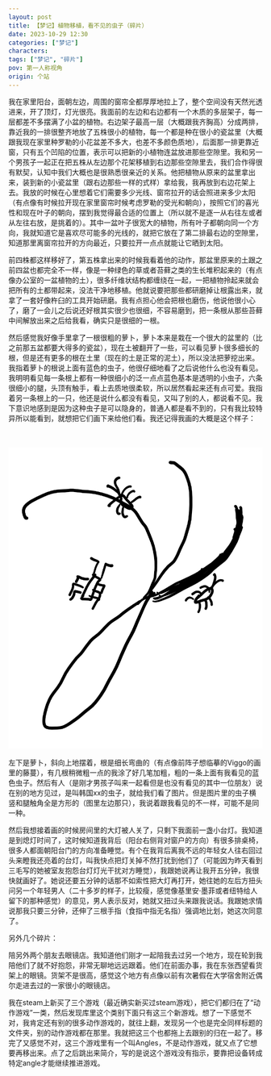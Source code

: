 ```yaml
---
layout: post
title: 【梦记】植物移植，看不见的虫子（碎片）
date: 2023-10-29 12:30
categories: ["梦记"]
characters: 
tags: ["梦记", "碎片"]
pov: 第一人称视角
origin: 个站
---
```


我在家里阳台，面朝左边，周围的窗帘全都厚厚地拉上了，整个空间没有天然光透进来，开了顶灯，灯光很亮。我面前的左边和右边都有一个木质的多层架子，每一层都差不多摆满了小盆的植物。右边架子最高一层（大概跟我齐胸高）分成两排，靠近我的一排很整齐地放了五株很小的植物，每一个都是种在很小的瓷盆里（大概跟我现在家里种罗勒的小花盆差不多大，也差不多颜色质地），后面那一排更靠近窗，只有五个凹陷的位置，表示可以把新的小植物连盆放进那些空隙里。我和另一个男孩子一起正在把五株从左边那个花架移植到右边那些空隙里去，我们合作得很有默契，认知中我们大概也是很熟悉很亲近的关系。他把植物从原来的盆里拿出来，装到新的小瓷盆里（跟右边那些一样的式样）拿给我，我再放到右边花架上去。我放的时候在心里想着它们需要多少光线、窗帘拉开的话会照进来多少太阳（有点像有时候拉开现在家里窗帘时候考虑罗勒的受光和朝向），按照它们的喜光性和现在叶子的朝向，摆到我觉得最合适的位置上（所以就不是逐一从右往左或者从左往右放，是挑着的）。其中一盆叶子很宽大的植物，所有叶子都朝向同一个方向，我就知道它是喜欢尽可能多的光线的，就把它放在了第二排最右边的空隙里，知道那里离窗帘拉开的方向最近，只要拉开一点点就能让它晒到太阳。

前四株都这样移好了，第五株拿出来的时候我看着他的动作，那盆里原来的土跟之前四盆也都完全不一样，像是一种绿色的草或者苔藓之类的生长堆积起来的（有点像办公室的一盆植物的土），很多纤维状结构都缠绕在一起，一把植物拎起来就会把所有的土都带起来，没法干净地移植。他就说要把那些都研磨掉让根露出来，就拿了一套好像杵臼的工具开始研磨。我有点担心他会把根也磨伤，他说他很小心了，磨了一会儿之后说还好根其实很少也很细，不容易磨到，把一条根从那些苔藓中间解放出来之后给我看，确实只是很细的一根。

然后感觉我好像手里拿了一根很粗的萝卜，萝卜本来是栽在一个很大的盆里的（比之前那五盆都要大得多的瓷盆），现在土被翻开了一些，可以看见萝卜很多细长的根，但是还有更多的根在土里（现在的土是正常的泥土），所以没法把萝挖出来。我指着萝卜的根说上面有蓝色的虫子，他很仔细地看了之后说他什么也没有看见。我明明看见每一条根上都有一种很细小的泛一点点蓝色基本是透明的小虫子，六条很细小的腿，头顶有触手，看上去质地很柔软，所以居然看起来还有点可爱。我指着另一条根上的一只，他还是说什么都没有看见，又叫了别的人，都说看不见。我下意识地感到是因为这种虫子是可以隐身的，普通人都是看不到的，只有我比较特异所以能看到，就想把它们画下来给他们看。我还记得我画的大概是这个样子：

<br><br>
![](https://raw.githubusercontent.com/junesirius/junesirius.github.io/master/assets/images/others/2023-10-29-Dream.png)
<br>

左下是萝卜，斜向上地摆着，根是细长弯曲的（有点像前阵子想临摹的Viggo的画里的藤蔓），有几根稍微粗一点的我涂了好几笔加粗，粗的一条上面有我看见的蓝色虫子。然后有人（是刚才男孩子叫来一起看但是也没有看见的其中一位朋友）说在别的地方见过，是叫韩国xx的虫子，就给我们看了图片。但是图片里的虫子横竖和腿触角全是方形的（图里左边那只），我说着跟我看见的不一样，可能不是同一种。

然后我想接着画的时候房间里的大灯被人关了，只剩下我面前一盏小台灯。我知道是到熄灯时间了，这时候知道我背后（阳台右侧背对窗户的方向）有很多排桌椅，很多人都面朝阳台门的方向准备睡觉。有个在我背后离我不远的年轻女人往右回过头来瞪我还亮着的台灯，叫我快点把灯关掉不然打扰到他们了（可能因为昨天看到三毛写的她被室友抱怨台灯灯光干扰对方睡觉），我跟她说再让我开五分钟，我很快就画好了。她说还要五分钟的话那不如索性把大灯再打开，她往她的左后方扭头问另一个年轻男人（二十多岁的样子，比较瘦，感觉像基里安·墨菲或者纽特给人留下的那种感觉）的意见，男人表示反对，她就又扭过头来跟我说话。我跟她求情说那我只要三分钟，还伸了三根手指（食指中指无名指）强调地比划，她这次同意了。

另外几个碎片：

陪另外两个朋友去眼镜店。我知道他们刚才一起陪我去过另一个地方，现在轮到我陪他们了就不好抱怨，非常无聊地远远跟着。他们在前面办事，我在东张西望看货架上的眼镜。货架不是很高，感觉这个地方有点像以前有次暑假在大学宿舍附近偶尔走进去过的一家很小的眼镜店。

我在steam上新买了三个游戏（最近确实新买过steam游戏），把它们都归在了“动作游戏”一类，然后发现库里这个类别下面只有这三个新游戏。想了一下感觉不对，我肯定还有别的很多动作游戏的，就往上翻，发现另一个也是完全同样标题的文件夹，别的动作游戏都在那里。我就把这三个也都拖上去跟别的归在一起了。移完了又感觉不对，这三个游戏里有一个叫Angles，不是动作游戏，就又点了它想要再移出来。点了之后跳出来简介，写的是说这个游戏没有指示，要靠把设备转成特定angle才能继续推进游戏。
